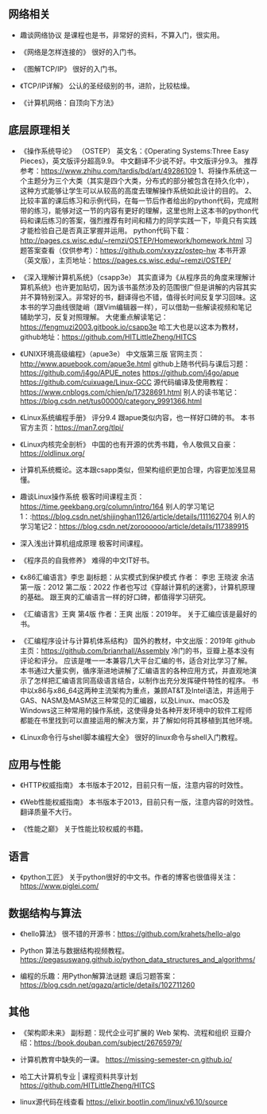 ## 网络相关
- 趣谈网络协议
是课程也是书，非常好的资料，不算入门，很实用。

- 《网络是怎样连接的》
很好的入门书。

- 《图解TCP/IP》
很好的入门书。

- 《TCP/IP详解》
公认的圣经级别的书，进阶，比较枯燥。

- 《计算机网络：自顶向下方法》

## 底层原理相关
- 《操作系统导论》 （OSTEP）
英文名：《Operating Systems:Three Easy Pieces》，英文版评分超高9.9。
中文翻译不少说不好。中文版评分9.3。
推荐参考：https://www.zhihu.com/tardis/bd/art/49286109
1、将操作系统这一个主题分为三个大类（其实是四个大类，分布式的部分被包含在持久化中），这种方式能够让学生可以从较高的高度去理解操作系统如此设计的目的。
2、比较丰富的课后练习和示例代码，在每一节后作者给出的python代码，完成附带的练习，能够对这一节的内容有更好的理解，这里也附上这本书的python代码和课后练习的答案，强烈推荐有时间和精力的同学实践一下，毕竟只有实践才能检验自己是否真正掌握并运用。
python代码下载：http://pages.cs.wisc.edu/~remzi/OSTEP/Homework/homework.html
习题答案查看（仅供参考）：https://github.com/xxyzz/ostep-hw
本书开源（英文版），主页地址：https://pages.cs.wisc.edu/~remzi/OSTEP/

- 《深入理解计算机系统》（csapp3e）
其实直译为《从程序员的角度来理解计算机系统》也许更加贴切，因为该书虽然涉及的范围很广但是讲解的内容其实并不算特别深入。非常好的书，翻译得也不错，值得长时间反复学习回味。这本书的学习曲线很陡峭（跟Vim编辑器一样），可以借助一些解读视频和笔记辅助学习，反复对照理解。
大佬重点解读笔记：https://fengmuzi2003.gitbook.io/csapp3e
哈工大也是以这本为教材，github地址：https://github.com/HITLittleZheng/HITCS

- 《UNIX环境高级编程》（apue3e）
中文版第三版 
官网主页：http://www.apuebook.com/apue3e.html
github上随书代码与课后习题：
https://github.com/j4go/APUE_notes
https://github.com/j4go/apue
https://github.com/cuixuage/Linux-GCC
源代码编译及使用教程：https://www.cnblogs.com/chien/p/17328691.html
别人的读书笔记：https://blog.csdn.net/tus00000/category_9991366.html

- 《Linux系统编程手册》
评分9.4 跟apue类似内容，也一样好口碑的书。
本书官方主页：https://man7.org/tlpi/

- 《Linux内核完全剖析》
中国的也有开源的优秀书籍，令人敬佩又自豪：https://oldlinux.org/

- 计算机系统概论。这本跟csapp类似，但架构组织更加合理，内容更加浅显易懂。

- 趣谈Linux操作系统
极客时间课程主页：https://time.geekbang.org/column/intro/164
别人的学习笔记1：:https://blog.csdn.net/shijinghan1126/article/details/111162704
别人的学习笔记2：https://blog.csdn.net/zoroooooo/article/details/117389915

- 深入浅出计算机组成原理
极客时间课程。

- 《程序员的自我修养》
难得的中文IT好书。

- 《x86汇编语言》李忠
副标题：从实模式到保护模式
作者： 李忠 王晓波 余洁
第一版：2012
第二版：2022
作者也写过《穿越计算机的迷雾》，计算机原理的基础。
跟王爽的汇编语言一样的好口碑，都值得学习研究。

- 《汇编语言》王爽
第4版  作者：王爽
出版：2019年。
关于汇编应该是最好的书。

- 《汇编程序设计与计算机体系结构》
国外的教材，中文出版：2019年
github主页：https://github.com/brianrhall/Assembly
冷门的书，豆瓣上基本没有评论和评分。
应该是唯一一本兼容几大平台汇编的书，适合对比学习了解。
本书通过大量实例，循序渐进地讲解了汇编语言的各种应用方式，并直观地演示了怎样把汇编语言同高级语言结合，以制作出充分发挥硬件特性的程序。
书中以x86与x86_64这两种主流架构为重点，兼顾AT&T及Intel语法，并适用于GAS、NASM及MASM这三种常见的汇编器，以及Linux、macOS及Windows这三种常用的操作系统，这使得身处各种开发环境中的软件工程师都能在书里找到可以直接运用的解决方案，并了解如何将其移植到其他环境。

- 《Linux命令行与shell脚本编程大全》
很好的linux命令与shell入门教程。

## 应用与性能
- 《HTTP权威指南》
本书版本于2012，目前只有一版，注意内容的时效性。

- 《Web性能权威指南》
本书版本于2013，目前只有一版，注意内容的时效性。翻译质量不大行。

- 《性能之巅》
关于性能比较权威的书籍。

## 语言
- 《python工匠》
关于python很好的中文书。作者的博客也很值得关注：https://www.piglei.com/

## 数据结构与算法
- 《hello算法》
很不错的开源书：https://github.com/krahets/hello-algo

- Python 算法与数据结构视频教程。
https://pegasuswang.github.io/python_data_structures_and_algorithms/

- 编程的乐趣：用Python解算法谜题 
课后习题答案：https://blog.csdn.net/qgazq/article/details/102711260

## 其他
- 《架构即未来》
副标题：现代企业可扩展的 Web 架构、流程和组织
豆瓣介绍：https://book.douban.com/subject/26765979/

- 计算机教育中缺失的一课。
https://missing-semester-cn.github.io/

- 哈工大计算机专业 | 课程资料共享计划
https://github.com/HITLittleZheng/HITCS

- linux源代码在线查看
https://elixir.bootlin.com/linux/v6.10/source